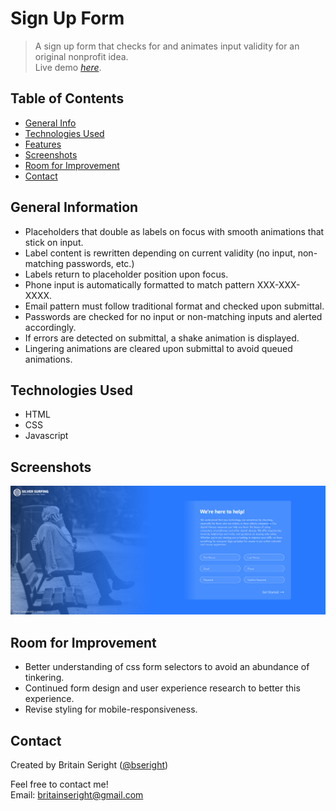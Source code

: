 # Sign Up Form
> A sign up form that checks for and animates input validity for an original nonprofit idea.  
> Live demo [_here_](https://bseright.github.io/silverform/).

## Table of Contents
* [General Info](#general-information)
* [Technologies Used](#technologies-used)
* [Features](#features)
* [Screenshots](#screenshots)
* [Room for Improvement](#room-for-improvement)
* [Contact](#contact)

## General Information
- Placeholders that double as labels on focus with smooth animations that stick on input.
- Label content is rewritten depending on current validity (no input, non-matching passwords, etc.)
- Labels return to placeholder position upon focus. 
- Phone input is automatically formatted to match pattern XXX-XXX-XXXX.  
- Email pattern must follow traditional format and checked upon submittal. 
- Passwords are checked for no input or non-matching inputs and alerted accordingly.
- If errors are detected on submittal, a shake animation is displayed. 
- Lingering animations are cleared upon submittal to avoid queued animations.

## Technologies Used
- HTML
- CSS
- Javascript

## Screenshots
![Example screenshot](images/screenshot.PNG)

## Room for Improvement
- Better understanding of css form selectors to avoid an abundance of tinkering.
- Continued form design and user experience research to better this experience. 
- Revise styling for mobile-responsiveness.

## Contact
Created by Britain Seright ([@bseright](https://github.com/bseright))

Feel free to contact me!  
Email: britainseright@gmail.com